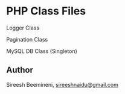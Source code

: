 # PHP Class Files

Logger Class

Pagination Class

MySQL DB Class (Singleton)



## Author

Sireesh Beemineni, sireeshnaidu@gmail.com

